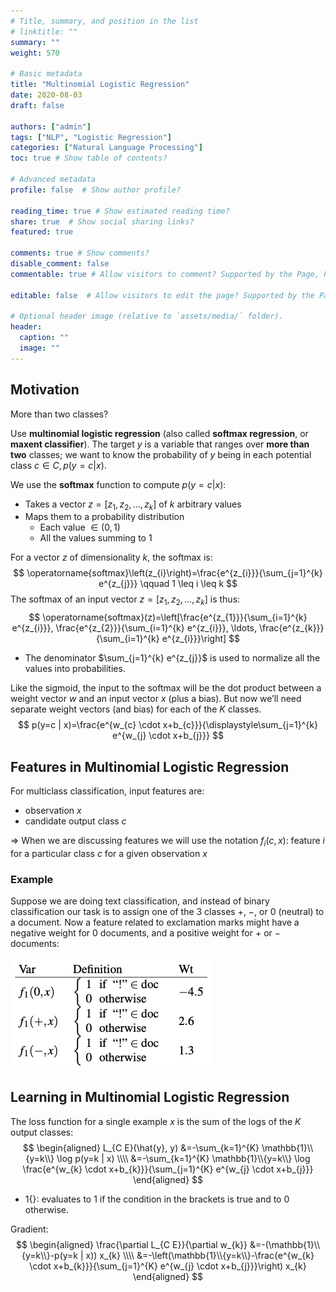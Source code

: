 ```yaml
---
# Title, summary, and position in the list
# linktitle: ""
summary: ""
weight: 570

# Basic metadata
title: "Multinomial Logistic Regression"
date: 2020-08-03
draft: false
 
authors: ["admin"]
tags: ["NLP", "Logistic Regression"]
categories: ["Natural Language Processing"]
toc: true # Show table of contents?

# Advanced metadata
profile: false  # Show author profile?

reading_time: true # Show estimated reading time?
share: true  # Show social sharing links?
featured: true

comments: true # Show comments?
disable_comment: false
commentable: true # Allow visitors to comment? Supported by the Page, Post, and Docs content types.

editable: false  # Allow visitors to edit the page? Supported by the Page, Post, and Docs content types.

# Optional header image (relative to `assets/media/` folder).
header:
  caption: ""
  image: ""
---
```


## Motivation

More than two classes? 

Use **multinomial logistic regression** (also called **softmax regression**, or **maxent classifier**). The target $y$ is a variable that ranges over **more than two** classes; we want to know the probability of $y$ being in each potential class $c \in C, p(y=c|x)$.

We use the **softmax** function to compute $p(y=c|x)$:

- Takes a vector $z=[z_1, z_2,\dots, z_k]$ of $k$ arbitrary values
- Maps them to a probability distribution
  - Each value $\in (0, 1)$
  - All the values summing to $1$

For a vector $z$ of dimensionality $k$, the softmax is:
$$
\operatorname{softmax}\left(z_{i}\right)=\frac{e^{z_{i}}}{\sum_{j=1}^{k} e^{z_{j}}} \qquad 1 \leq i \leq k
$$
The softmax of an input vector $z=[z_1, z_2,\dots, z_k]$ is thus:
$$
\operatorname{softmax}(z)=\left[\frac{e^{z_{1}}}{\sum_{i=1}^{k} e^{z_{i}}}, \frac{e^{z_{2}}}{\sum_{i=1}^{k} e^{z_{i}}}, \ldots, \frac{e^{z_{k}}}{\sum_{i=1}^{k} e^{z_{i}}}\right]
$$

- The denominator $\sum_{j=1}^{k} e^{z_{j}}$ is used to normalize all the values into probabilities.

Like the sigmoid, the input to the softmax will be the dot product between a weight vector $w$ and an input vector $x$ (plus a bias). But now we’ll need separate weight vectors (and bias) for each of the $K$ classes.
$$
p(y=c | x)=\frac{e^{w_{c} \cdot x+b_{c}}}{\displaystyle\sum_{j=1}^{k} e^{w_{j} \cdot x+b_{j}}}
$$

## Features in Multinomial Logistic Regression

For multiclass classification, input features are:

- observation $x$
- candidate output class $c$

$\Rightarrow$ When we are discussing features we will use the notation $f_i(c, x)$: feature $i$ for a particular class $c$ for a given observation $x$

### **Example**

Suppose we are doing text classification, and instead of binary classification our task is to assign one of the 3 classes +, −, or 0 (neutral) to a document. Now a feature related to exclamation marks might have a negative weight for 0 documents, and a positive weight for + or − documents:

![截屏2020-05-29 15.59.37](https://raw.githubusercontent.com/EckoTan0804/upic-repo/master/uPic/截屏2020-05-29%2015.59.37-20200803151242332.png)

## Learning in Multinomial Logistic Regression

The loss function for a single example $x$ is the sum of the logs of the $K$ output classes:
$$
\begin{aligned}
L_{C E}(\hat{y}, y) &=-\sum_{k=1}^{K} \mathbb{1}\\{y=k\\} \log p(y=k | x) \\\\
&=-\sum_{k=1}^{K} \mathbb{1}\\{y=k\\} \log \frac{e^{w_{k} \cdot x+b_{k}}}{\sum_{j=1}^{K} e^{w_{j} \cdot x+b_{j}}}
\end{aligned}
$$

- $1\{\}$: evaluates to $1$ if the condition in the brackets is true and to $0$ otherwise.

Gradient:
$$
\begin{aligned}
\frac{\partial L_{C E}}{\partial w_{k}} &=-(\mathbb{1}\\{y=k\\}-p(y=k | x)) x_{k} \\\\
&=-\left(\mathbb{1}\\{y=k\\}-\frac{e^{w_{k} \cdot x+b_{k}}}{\sum_{j=1}^{K} e^{w_{j} \cdot x+b_{j}}}\right) x_{k}
\end{aligned}
$$

